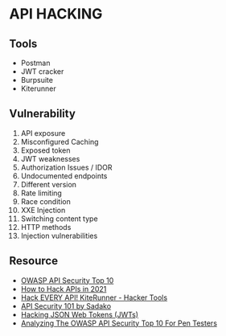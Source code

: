 # API HACKING
## Tools
- Postman
- JWT cracker
- Burpsuite
- Kiterunner

## Vulnerability
1. API exposure
2. Misconfigured Caching
3. Exposed token
4. JWT weaknesses
5. Authorization Issues / IDOR
6. Undocumented endpoints
7. Different version
8. Rate limiting
9. Race condition
10. XXE Injection
11. Switching content type
12. HTTP methods
13. Injection vulnerabilities

## Resource
- [OWASP API Security Top 10](https://github.com/OWASP/API-Security)
- [How to Hack APIs in 2021](https://labs.detectify.com/2021/08/10/how-to-hack-apis-in-2021/)
- [Hack EVERY API! KiteRunner - Hacker Tools](https://www.youtube.com/watch?v=vrOXmxNZ3zQ)
- [API Security 101 by Sadako](https://www.youtube.com/watch?v=ijalD2NkRFg&t=13s)
- [Hacking JSON Web Tokens (JWTs)](https://medium.com/swlh/hacking-json-web-tokens-jwts-9122efe91e4a)
- [Analyzing The OWASP API Security Top 10 For Pen Testers](https://www.youtube.com/watch?v=5UTHUZ3NGfw)

